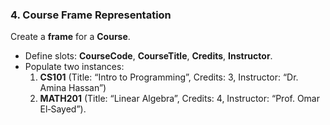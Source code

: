 ### 4. Course Frame Representation
Create a **frame** for a **Course**.  
- Define slots: **CourseCode**, **CourseTitle**, **Credits**, **Instructor**.  
- Populate two instances:  
  1. **CS101** (Title: “Intro to Programming”, Credits: 3, Instructor: “Dr. Amina Hassan”)  
  2. **MATH201** (Title: “Linear Algebra”, Credits: 4, Instructor: “Prof. Omar El‑Sayed”).